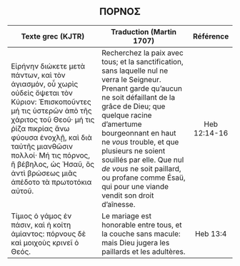 <h2 align="center">ΠΟΡΝΟΣ</h2>

|Texte grec (KJTR)|Traduction (Martin 1707)|Référence|
|-----|-----|:---:
 Εἰρήνην διώκετε μετὰ πάντων, καὶ τὸν ἁγιασμόν, οὗ χωρὶς οὐδεὶς ὄψεται τὸν Κύριον: Ἐπισκοποῦντες μή τις ὑστερῶν ἀπὸ τῆς χάριτος τοῦ Θεοῦ· μή τις ῥίζα πικρίας ἄνω φύουσα ἐνοχλῇ, καὶ διὰ ταὐτῆς μιανθῶσιν πολλοί· Μή τις πόρνος, ἢ βέβηλος, ὡς Ἠσαῦ, ὃς ἀντὶ βρώσεως μιᾶς ἀπέδοτο τὰ πρωτοτόκια αὐτοῦ.|Recherchez la paix avec tous; et la sanctification, sans laquelle nul ne verra le Seigneur. Prenant garde qu’aucun ne soit défaillant de la grâce de Dieu; que quelque racine d’amertume bourgeonnant en haut ne _vous_ trouble, et que plusieurs ne soient souillés par elle. Que nul _de vous_ ne soit paillard, ou profane comme Ésaü, qui pour une viande vendit son droit d’aînesse. |Heb 12:14-16|
Τίμιος ὁ γάμος ἐν πάσιν, καὶ ἡ κοίτη ἀμίαντος: πόρνους δὲ καὶ μοιχοὺς κρινεῖ ὁ Θεός.|Le mariage est honorable entre tous, et la couche sans macule: mais Dieu jugera les paillards et les adultères.|Heb 13:4|
